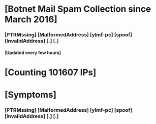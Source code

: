 # [Botnet Mail Spam Collection since March 2016]
### [PTRMssing] [MalformedAddress] [ylmf-pc] [spoof] [InvalidAddress] [.] [.]
#### [Updated every few hours]

# [Counting 101607 IPs]

# [Symptoms] 
###   [PTRMssing] [MalformedAddress] [ylmf-pc] [spoof] [InvalidAddress] [.] [.]
